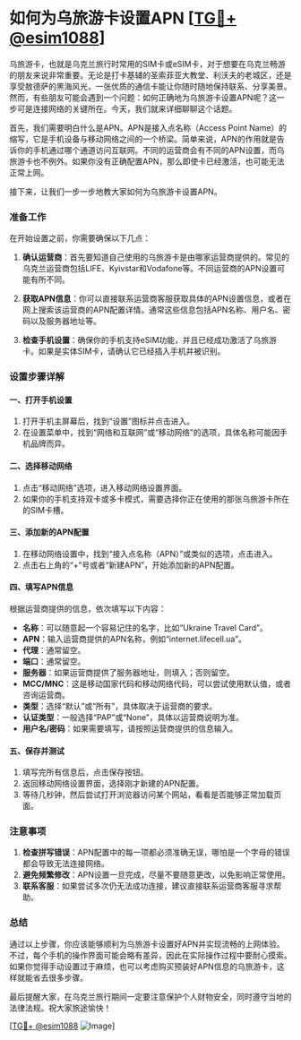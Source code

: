 # 如何为乌旅游卡设置APN [[TG💪+ @esim1088](https://t.me/s/esim1088)]

乌旅游卡，也就是乌克兰旅行时常用的SIM卡或eSIM卡，对于想要在乌克兰畅游的朋友来说非常重要。无论是打卡基辅的圣索菲亚大教堂、利沃夫的老城区，还是享受敖德萨的黑海风光，一张优质的通信卡能让你随时随地保持联系、分享美景。然而，有些朋友可能会遇到一个问题：如何正确地为乌旅游卡设置APN呢？这一步可是连接网络的关键所在。今天，我们就来详细聊聊这个话题。

首先，我们需要明白什么是APN。APN是接入点名称（Access Point Name）的缩写，它是手机设备与移动网络之间的一个桥梁。简单来说，APN的作用就是告诉你的手机通过哪个通道访问互联网。不同的运营商会有不同的APN设置，而乌旅游卡也不例外。如果你没有正确配置APN，那么即使卡已经激活，也可能无法正常上网。

接下来，让我们一步一步地教大家如何为乌旅游卡设置APN。

### 准备工作

在开始设置之前，你需要确保以下几点：

1. **确认运营商**：首先要知道自己使用的乌旅游卡是由哪家运营商提供的。常见的乌克兰运营商包括LIFE、Kyivstar和Vodafone等。不同运营商的APN设置可能有所不同。
   
2. **获取APN信息**：你可以直接联系运营商客服获取具体的APN设置信息，或者在网上搜索该运营商的APN配置详情。通常这些信息包括APN名称、用户名、密码以及服务器地址等。

3. **检查手机设置**：确保你的手机支持eSIM功能，并且已经成功激活了乌旅游卡。如果是实体SIM卡，请确认它已经插入手机并被识别。

### 设置步骤详解

#### 一、打开手机设置

1. 打开手机主屏幕后，找到“设置”图标并点击进入。
2. 在设置菜单中，找到“网络和互联网”或“移动网络”的选项，具体名称可能因手机品牌而异。

#### 二、选择移动网络

1. 点击“移动网络”选项，进入移动网络设置界面。
2. 如果你的手机支持双卡或多卡模式，需要选择你正在使用的那张乌旅游卡所在的SIM卡槽。

#### 三、添加新的APN配置

1. 在移动网络设置中，找到“接入点名称（APN）”或类似的选项，点击进入。
2. 点击右上角的“+”号或者“新建APN”，开始添加新的APN配置。

#### 四、填写APN信息

根据运营商提供的信息，依次填写以下内容：

- **名称**：可以随意起一个容易记住的名字，比如“Ukraine Travel Card”。
- **APN**：输入运营商提供的APN名称，例如“internet.lifecell.ua”。
- **代理**：通常留空。
- **端口**：通常留空。
- **服务器**：如果运营商提供了服务器地址，则填入；否则留空。
- **MCC/MNC**：这是移动国家代码和移动网络代码，可以尝试使用默认值，或者咨询运营商。
- **类型**：选择“默认”或“所有”，具体取决于运营商的要求。
- **认证类型**：一般选择“PAP”或“None”，具体以运营商说明为准。
- **用户名/密码**：如果需要填写，请按照运营商提供的信息输入。

#### 五、保存并测试

1. 填写完所有信息后，点击保存按钮。
2. 返回移动网络设置界面，选择刚才新建的APN配置。
3. 等待几秒钟，然后尝试打开浏览器访问某个网站，看看是否能够正常加载页面。

### 注意事项

1. **检查拼写错误**：APN配置中的每一项都必须准确无误，哪怕是一个字母的错误都会导致无法连接网络。
2. **避免频繁修改**：APN设置一旦完成，尽量不要随意更改，以免影响正常使用。
3. **联系客服**：如果尝试多次仍无法成功连接，建议直接联系运营商客服寻求帮助。

### 总结

通过以上步骤，你应该能够顺利为乌旅游卡设置好APN并实现流畅的上网体验。不过，每个手机的操作界面可能会略有差异，因此在实际操作过程中要耐心摸索。如果你觉得手动设置过于麻烦，也可以考虑购买预装好APN信息的乌旅游卡，这样就能省去很多步骤。

最后提醒大家，在乌克兰旅行期间一定要注意保护个人财物安全，同时遵守当地的法律法规。祝大家旅途愉快！

[[TG💪+ @esim1088](https://t.me/s/esim1088) ![Image](https://i.postimg.cc/4NQfJmqS/Snipaste-2025-05-13-00-14-12.png)]